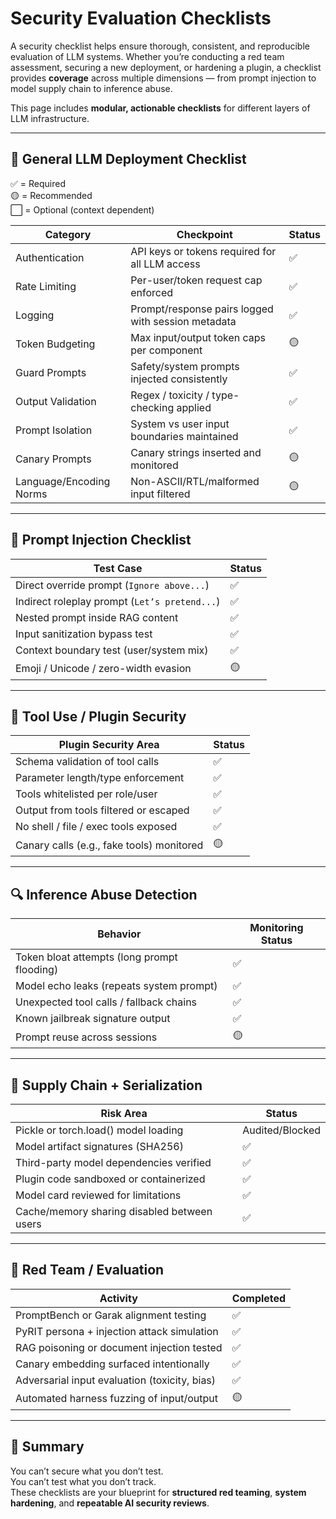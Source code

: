 # Security Evaluation Checklists

A security checklist helps ensure thorough, consistent, and reproducible evaluation of LLM systems. Whether you’re conducting a red team assessment, securing a new deployment, or hardening a plugin, a checklist provides **coverage** across multiple dimensions — from prompt injection to model supply chain to inference abuse.

This page includes **modular, actionable checklists** for different layers of LLM infrastructure.

***

## 🧩 General LLM Deployment Checklist

✅ = Required\
🟡 = Recommended\
⬜ = Optional (context dependent)

| Category                | Checkpoint                                         | Status |
| ----------------------- | -------------------------------------------------- | ------ |
| Authentication          | API keys or tokens required for all LLM access     | ✅      |
| Rate Limiting           | Per-user/token request cap enforced                | ✅      |
| Logging                 | Prompt/response pairs logged with session metadata | ✅      |
| Token Budgeting         | Max input/output token caps per component          | 🟡     |
| Guard Prompts           | Safety/system prompts injected consistently        | ✅      |
| Output Validation       | Regex / toxicity / type-checking applied           | ✅      |
| Prompt Isolation        | System vs user input boundaries maintained         | ✅      |
| Canary Prompts          | Canary strings inserted and monitored              | 🟡     |
| Language/Encoding Norms | Non-ASCII/RTL/malformed input filtered             | 🟡     |

***

## 💬 Prompt Injection Checklist

| Test Case                                     | Status |
| --------------------------------------------- | ------ |
| Direct override prompt (`Ignore above...`)    | ✅      |
| Indirect roleplay prompt (`Let’s pretend...`) | ✅      |
| Nested prompt inside RAG content              | ✅      |
| Input sanitization bypass test                | ✅      |
| Context boundary test (user/system mix)       | ✅      |
| Emoji / Unicode / zero-width evasion          | 🟡     |

***

## 🔧 Tool Use / Plugin Security

| Plugin Security Area                      | Status |
| ----------------------------------------- | ------ |
| Schema validation of tool calls           | ✅      |
| Parameter length/type enforcement         | ✅      |
| Tools whitelisted per role/user           | ✅      |
| Output from tools filtered or escaped     | ✅      |
| No shell / file / exec tools exposed      | ✅      |
| Canary calls (e.g., fake tools) monitored | 🟡     |

***

## 🔍 Inference Abuse Detection

| Behavior                                    | Monitoring Status |
| ------------------------------------------- | ----------------- |
| Token bloat attempts (long prompt flooding) | ✅                 |
| Model echo leaks (repeats system prompt)    | ✅                 |
| Unexpected tool calls / fallback chains     | ✅                 |
| Known jailbreak signature output            | ✅                 |
| Prompt reuse across sessions                | 🟡                |

***

## 🧱 Supply Chain + Serialization

| Risk Area                                   | Status          |
| ------------------------------------------- | --------------- |
| Pickle or torch.load() model loading        | Audited/Blocked |
| Model artifact signatures (SHA256)          | ✅               |
| Third-party model dependencies verified     | ✅               |
| Plugin code sandboxed or containerized      | ✅               |
| Model card reviewed for limitations         | ✅               |
| Cache/memory sharing disabled between users | ✅               |

***

## 🧠 Red Team / Evaluation

| Activity                                      | Completed |
| --------------------------------------------- | --------- |
| PromptBench or Garak alignment testing        | ✅         |
| PyRIT persona + injection attack simulation   | ✅         |
| RAG poisoning or document injection tested    | ✅         |
| Canary embedding surfaced intentionally       | ✅         |
| Adversarial input evaluation (toxicity, bias) | ✅         |
| Automated harness fuzzing of input/output     | 🟡        |

***

## 📌 Summary

You can’t secure what you don’t test.\
You can’t test what you don’t track.\
These checklists are your blueprint for **structured red teaming**, **system hardening**, and **repeatable AI security reviews**.
